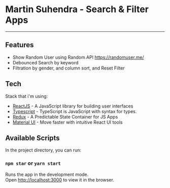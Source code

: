 # Martin Suhendra - Search & Filter Apps

---

## Features

- Show Random User using Random API https://randomuser.me/
- Debounced Search by keyword
- Filtration by gender, and column sort, and Reset Filter

## Tech

Stack that i'm using:

- [ReactJS](https://reactjs.org/) - A JavaScript library for building user interfaces
- [Typescript](https://www.typescriptlang.org/) - TypeScript is JavaScript with syntax for types.
- [Redux](https://redux.js.org/) - A Predictable State Container for JS Apps
- [Material UI](https://mui.com/) - Move faster with intuitive React UI tools

## Available Scripts

In the project directory, you can run:

### `npm star` or `yarn start`

Runs the app in the development mode.\
Open [http://localhost:3000](http://localhost:3000) to view it in the browser.
